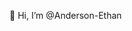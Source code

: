 👋 Hi, I’m @Anderson-Ethan


<!---
Anderson-Ethan/Anderson-Ethan is a ✨ special ✨ repository because its `README.md` (this file) appears on your GitHub profile.
You can click the Preview link to take a look at your changes.
--->
